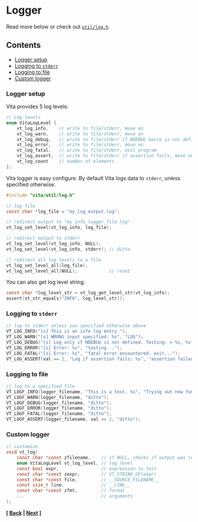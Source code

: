 # Logger
Read more below or check out [`util/log.h`](../../inc/vita/util/log.h).

## Contents
* [Logger setup](page7.md#logger-setup)
* [Logging to `stderr`](page7.md#logging-to-stderr)
* [Logging to file](page7.md#logging-to-file)
* [Custom logger](page7.md#custom-logger)

### Logger setup
Vita provides 5 log levels: 
```c
// Log levels
enum VitaLogLevel {
    vt_log_info,    // write to file/stderr, move on
    vt_log_warn,    // write to file/stderr, move on
    vt_log_debug,   // write to file/stderr if NDEBUG macro is not defined, move on
    vt_log_error,   // write to file/stderr, move on
    vt_log_fatal,   // write to file/stderr, exit program
    vt_log_assert,  // write to file/stderr if assertion fails, move on
    vt_log_count    // number of elements
};
```

Vita logger is easy configure. By default Vita logs data to `stderr`, unless specified otherwise.
```c
#include "vita/util/log.h"

// log file
const char *log_file = "my_log_output.log";

// redirect output to "my_info_logger_file.log"
vt_log_set_level(vt_log_info, log_file); 

// redirect output to stderr
vt_log_set_level(vt_log_info, NULL); 
vt_log_set_level(vt_log_info, stderr); // ditto

// redirect all log levels to a file
vt_log_set_level_all(log_file);
vt_log_set_level_all(NULL);            // reset
```

You can also get log level string:
```c
const char *log_level_str = vt_log_get_level_str(vt_log_info);
assert(vt_str_equals("INFO", log_level_str));
```

### Logging to `stderr`
```c
// log to stderr unless you specified otherwise above
VT_LOG_INFO("[s] This is an info log entry.");
VT_LOG_WARN("[s] WRONG input specified: %s", "LOG");
VT_LOG_DEBUG("[s] Log only if NDEBUG is not defined. Testing: = %s, %s", "debug msg", "debug2");
VT_LOG_ERROR("[s] Error: %s", "testing...");
VT_LOG_FATAL("[s] Error: %s", "fatal error encountered. exit...");
VT_LOG_ASSERT(val == 2, "Log if assertion fails: %s", "assertion failed");
```

### Logging to file
```c
// log to a specified file
VT_LOGF_INFO(logger_filename, "This is a test. %s", "Trying out new functionality.");
VT_LOGF_WARN(logger_filename, "ditto");
VT_LOGF_DEBUG(logger_filename, "ditto");
VT_LOGF_ERROR(logger_filename, "ditto");
VT_LOGF_FATAL(logger_filename, "ditto");
VT_LOGF_ASSERT(logger_filename, val == 2, "ditto");
```

### Custom logger
```c
// customize
void vt_log(
    const char *const zfilename,    // if NULL, checks if output was redirected by the user, otherwise use stderr
    enum VitaLogLevel vt_log_level, // log level
    const bool expr,                // expression to test
    const char *const zexpr,        // VT_STRING_OF(expr)
    const char *const file,         // __SOURCE_FILENAME__
    const size_t line,              // __LINE__
    const char *const zfmt,         // format
    ...                             // arguments
);
```

**[ [Back](page6.md) | [Next](page8.md) ]**
